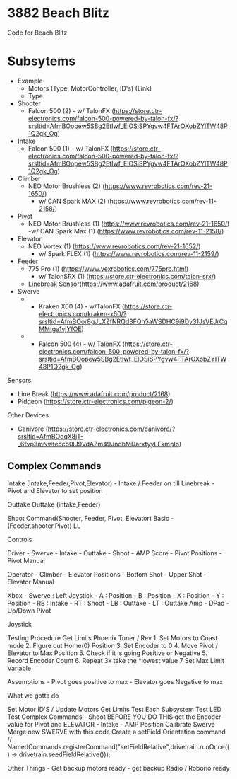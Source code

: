 # 3882 Beach Blitz
Code for Beach Blitz

# Subsytems
- Example
    - Motors (Type, MotorController, ID's) (Link)
    - Type
 - Shooter
    - Falcon 500 (2) - w/ TalonFX (https://store.ctr-electronics.com/falcon-500-powered-by-talon-fx/?srsltid=AfmBOopew5SBg2EtIwf_ElOSiSPYgvw4FTArOXobZYlTW48P1Q2gk_Og)
 - Intake
    - Falcon 500 (1) - w/ TalonFX (https://store.ctr-electronics.com/falcon-500-powered-by-talon-fx/?srsltid=AfmBOopew5SBg2EtIwf_ElOSiSPYgvw4FTArOXobZYlTW48P1Q2gk_Og)
 - Climber
    - NEO Motor Brushless (2) (https://www.revrobotics.com/rev-21-1650/)
        - w/ CAN Spark MAX (2) (https://www.revrobotics.com/rev-11-2158/)
 - Pivot
    - NEO Motor Brushless (1) (https://www.revrobotics.com/rev-21-1650/)
        -w/ CAN Spark Max (1) (https://www.revrobotics.com/rev-11-2158/)
 - Elevator
    - NEO Vortex (1) (https://www.revrobotics.com/rev-21-1652/)
        - w/ Spark FLEX (1) (https://www.revrobotics.com/rev-11-2159/)
 - Feeder
    - 775 Pro (1) (https://www.vexrobotics.com/775pro.html)
        - w/ TalonSRX (1) (https://store.ctr-electronics.com/talon-srx/)
    - Linebreak Sensor(https://www.adafruit.com/product/2168)
 - Swerve
    - - Kraken X60 (4) - w/TalonFX (https://store.ctr-electronics.com/kraken-x60/?srsltid=AfmBOor8gJLXZfNRQd3FQh5aWSDHC9i9Dy31JsVEJrCqMMtga1vjYfOE) 
    - - Falcon 500 (4) - w/ TalonFX (https://store.ctr-electronics.com/falcon-500-powered-by-talon-fx/?srsltid=AfmBOopew5SBg2EtIwf_ElOSiSPYgvw4FTArOXobZYlTW48P1Q2gk_Og)

Sensors
- Line Break (https://www.adafruit.com/product/2168)
- Pidgeon (https://store.ctr-electronics.com/pigeon-2/)

Other Devices
- Canivore (https://store.ctr-electronics.com/canivore/?srsltid=AfmBOoqX8jT-_6fvp3mNwteccb0lJ9VdAZm49JndbMDarxtyyLFkmpIo)

## Complex Commands
Intake (Intake,Feeder,Pivot,Elevator)
    - Intake / Feeder on till Linebreak
    - Pivot and Elevator to set position

Outtake
    Outtake (intake,Feeder)


Shoot Command(Shooter, Feeder, Pivot, Elevator)
    Basic - (Feeder,shooter,Pivot)
    LL 


Controls

Driver
    - Swerve
    - Intake
    - Outtake
    - Shoot
    - AMP Score
    - Pivot Positions
    - Pivot Manual

Operator
    - Climber
    - Elevator Positions
        - Bottom Shot
        - Upper Shot
    - Elevator Manual

Xbox
    - Swerve : Left Joystick
    - A : Position
    - B : Position
    - X : Position
    - Y : Position
    - RB : Intake
    - RT : Shoot
    - LB : Outtake
    - LT : Outtake Amp
    - DPad - Up/Down Pivot

Joystick



Testing Procedure
    Get Limits
        Phoenix Tuner / Rev
        1. Set Motors to Coast mode
        2. Figure out Home(0) Position
        3. Set Encoder to 0
        4. Move Pivot / Elevator to Max Position
        5. Check if it is going Positive or Negative
        5. Record Encoder Count
        6. Repeat 3x take the *lowest value
        7 Set Max Limit Variable

Assumptions
    - Pivot goes positive to max
    - Elevator goes Negative to max


What we gotta do

Set Motor ID'S / Update Motors
Get Limits
Test Each Subsystem
Test LED
Test Complex Commands
    - Shoot
        BEFORE YOU DO THIS get the Encoder value for Pivot and ELEVATOR
    - Intake
    - AMP Position
Calibrate Swerve
Merge new SWERVE with this code
Create a setField Orientation command
//  NamedCommands.registerCommand("setFieldRelative",drivetrain.runOnce(() ->  drivetrain.seedFieldRelative()));



Other Things
    - Get backup motors ready
    - get backup Radio / Roborio ready